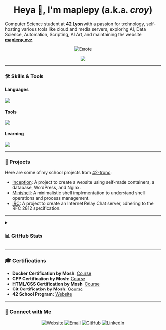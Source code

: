 <h1 align="center">Heya 👋, I'm maplepy (a.k.a. <i>croy</i>)</h1>

 Computer Science student at **[42 Lyon](https://42lyon.fr/)** with a passion for technology, self-hosting various tools like cloud and media servers, exploring AI, Data Science, Automation, Scripting, AI Art, and maintaining the website **[maplepy.xyz](https://maplepy.xyz/)**.

<p align="center">
  <img src="https://cdn.7tv.app/emote/60aeec1712d7701491f89cf5/4x.webp" alt="Emote"/>
</p>

<p align="center">
  <img src="https://komarev.com/ghpvc/?username=maplepy&label=Profile%20views&color=0e75b6&style=flat"/>
</p>

---
### 🛠️ Skills & Tools

<div>
  <h4>Languages</h4>
    <a href="https://github.com/maplepy">
      <img src="https://skillicons.dev/icons?i=bash,c,cpp,python,html,css" />
    </a>
  <h4>Tools</h4>
    <a href="https://github.com/maplepy">
      <img src="https://skillicons.dev/icons?i=linux,vim,vscode,docker,git,github,githubactions,md,wordpress,windows,aws,ansible,bun,npm,regex,sass,tailwind"/>
    </a>
  <h4>Learning</h4>
    <a href="https://github.com/maplepy">
      <img src="https://skillicons.dev/icons?i=js,ts,angular,react,nextjs" />
    </a>
</div>

---

### 🚀 Projects
Here are some of my school projects from [42-tronc](https://github.com/42-tronc):
- [Inception](https://github.com/42-tronc/inception/): A project to create a website using self-made containers, a database, WordPress, and Nginx.
- [Minishell](https://github.com/42-tronc/minishell/): A minimalistic shell implementation to understand shell operations and process management.
- [IRC](https://github.com/42-tronc/irc/): A project to create an Internet Relay Chat server, adhering to the RFC 2812 specification.

---

<details>
  <summary><h3>📊 GitHub Stats</h3></summary>
  
<p align="center">
  <img src="https://github-readme-stats.vercel.app/api?username=maplepy&theme=blueberry&count_private=true&hide_border=true&line_height=20" alt="GitHub Stats"/>
  <img src="https://github-readme-stats.vercel.app/api/top-langs/?username=maplepy&layout=compact&theme=blueberry&count_private=true&hide_border=true" alt="Top Languages"/>
  <img src="https://github-readme-streak-stats.herokuapp.com/?user=maplepy&layout=compact&theme=blueberry&count_private=true&hide_border=true" alt="GitHub Streak"/>
  </p>
</details>

---

### 🎓 Certifications
- **Docker Certification by Mosh**: [Course](https://codewithmosh.com/p/the-ultimate-docker-course)
- **CPP Certification by Mosh:** [Course](https://codewithmosh.com/p/ultimate-c-plus-plus-series)
- **HTML/CSS Certification by Mosh:** [Course](https://codewithmosh.com/p/the-ultimate-html-css)
- **Git Certification by Mosh:** [Course](https://codewithmosh.com/p/the-ultimate-git-course)
- **42 School Program:** [Website](https://42.fr/en/homepage/)

---

### 🔗 Connect with Me
<p align="center">
  <a href="https://maplepy.xyz/" target="_blank"><img src="https://img.shields.io/badge/Website-4285F4?style=for-the-badge&logo=google-chrome&logoColor=white" alt="Website"/></a>
  <a href="mailto:github@maplepy.xyz"><img src="https://img.shields.io/badge/Email-D14836?style=for-the-badge&logo=gmail&logoColor=white" alt="Email"/></a>
  <a href="https://github.com/maplepy"><img src="https://img.shields.io/badge/GitHub-181717?style=for-the-badge&logo=github&logoColor=white" alt="GitHub"/></a>
  <a href="https://www.linkedin.com/in/clement-roy-8481b5302/"><img src="https://img.shields.io/badge/LinkedIn-0A66C2?style=for-the-badge&logo=linkedin&logoColor=white" alt="LinkedIn"/></a>
</p>

